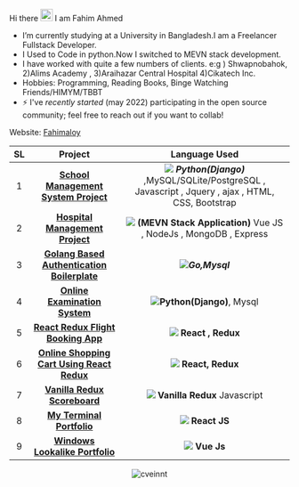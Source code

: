 Hi there <img src="https://media.giphy.com/media/hvRJCLFzcasrR4ia7z/giphy.gif" width="22">
I am Fahim Ahmed

- I’m currently studying at a University in Bangladesh.I am a Freelancer Fullstack Developer.
- I Used to Code in python.Now I switched to MEVN stack development.
- I have worked with quite a few numbers of clients. e:g ) Shwapnobahok, 2)Alims Academy , 3)Araihazar Central Hospital 4)Cikatech Inc.
- Hobbies: Programming, Reading Books, Binge Watching Friends/HIMYM/TBBT
- ⚡ I've _recently started_ (may 2022) participating in the open source community; feel free to reach out if you want to collab!

Website: <a href="https://fahimaloy-terminal-portfolio.onrender.com/">Fahimaloy</a>

<table>
<thead>
<tr>
<th align="center">SL</th>
<th align="center">Project</th>
<th align="center">Language Used</th>
</tr>
</thead>
<tbody><tr>
<td align="center">1</td>
<td align="center"><a href="https://smsp.onrender.com"><strong>School Management System Project</strong></a></td>
<td align="center"><div class="desc"> <img src="https://img.icons8.com/color/20/000000/python--v1.png"/> <em><strong>Python(Django)</strong></em> ,MySQL/SQLite/PostgreSQL , Javascript , Jquery , ajax , HTML, CSS, Bootstrap  </div></td>
</tr>
<tr>
<td align="center">2</td>
<td align="center"><a href="#"><strong>Hospital Management Project</strong></a></td>
<td align="center"><div class="desc"><img src="https://img.icons8.com/color/20/000000/vue-js.png"/>  <strong>(MEVN Stack Application)</strong> Vue JS , NodeJs , MongoDB , Express</div></td>
</tr>
<tr>
<td align="center">3</td>
<td align="center"><a href="https://github.com/fahimaloy/goFiberAuth"><strong>Golang Based Authentication Boilerplate</strong></a></td>
<td align="center"><div class="desc"><img src="https://img.icons8.com/color/20/000000/golang.png"/><em><strong>Go,Mysql</strong></em></div></td>
</tr>
<tr>
<td align="center">4</td>
<td align="center"><a href="#"><strong>Online Examination System</strong></a></td>
<td align="center"><div class="desc"> <img src="https://img.icons8.com/color/20/000000/python--v1.png"/><strong>Python(Django)</strong>, Mysql</td>
</tr>
  <tr>
<td align="center">5</td>
<td align="center"><a href="https://github.com/fahimaloy/flight-booking-app"><strong>React Redux Flight Booking App</strong></a></td>
<td align="center"><div class="desc"> <img src="https://img.icons8.com/officel/20/000000/react.png"/> <strong>React , Redux</strong></td>
</tr>
  <tr>
<td align="center">6</td>
<td align="center"><a href="https://github.com/fahimaloy/react-redux-shopping-cart"><strong>Online Shopping Cart Using React Redux</strong></a></td>
<td align="center"><div class="desc"><img src="https://img.icons8.com/officel/20/000000/react.png"/> <strong>React, Redux</strong></td>
</tr>
<tr>
<td align="center">7</td>
<td align="center"><a href="https://github.com/fahimaloy/fahimaloy.vanilla-redux-scoreboard.io"><strong>Vanilla Redux Scoreboard</strong></a></td>
<td align="center"><div class="desc"><img src="https://img.icons8.com/officel/20/000000/js.png"/> <strong>Vanilla Redux</strong> Javascript </div></td>
</tr>
 <tr>
<td align="center">8</td>
<td align="center"><a href="https://fahimaloy-terminal-portfolio.onrender.com"><strong>My Terminal Portfolio</strong></a></td>
<td align="center"><div class="desc"><img src="https://img.icons8.com/officel/20/000000/react.png"/> <strong>React JS</strong> </div></td>
</tr>
<tr>
<td align="center">9</td>
<td align="center"><a href="https://fahimaloy-win.onrender.com"><strong>Windows Lookalike Portfolio</strong></a></td>
<td align="center"><div class="desc"><img src="https://img.icons8.com/color/20/000000/vue-js.png"/> <strong>Vue Js</strong> </div></td>
</tr>
</tbody></table>


<p align="center"> <img src="https://github-readme-stats.vercel.app/api?username=fahimaloy&count_private=true&show_icons=true&hide_border=true&theme=tokyonight" alt="cveinnt" />
  
